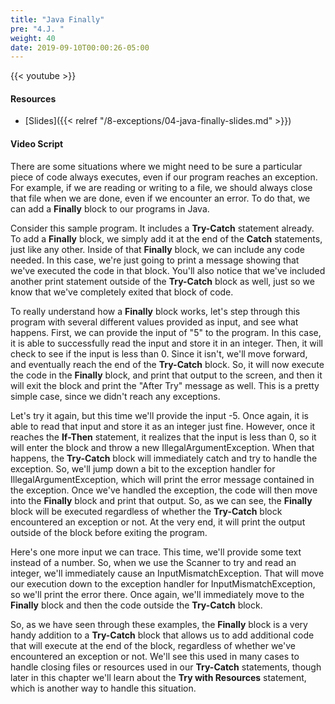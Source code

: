 ```yaml
---
title: "Java Finally"
pre: "4.J. "
weight: 40
date: 2019-09-10T00:00:26-05:00
---
```


{{< youtube  >}}

#### Resources

* [Slides]({{< relref "/8-exceptions/04-java-finally-slides.md" >}})

#### Video Script

There are some situations where we might need to be sure a particular piece of code always executes, even if our program reaches an exception. For example, if we are reading or writing to a file, we should always close that file when we are done, even if we encounter an error. To do that, we can add a **Finally** block to our programs in Java.

Consider this sample program. It includes a **Try-Catch** statement already. To add a **Finally** block, we simply add it at the end of the **Catch** statements, just like any other. Inside of that **Finally** block, we can include any code needed. In this case, we're just going to print a message showing that we've executed the code in that block. You'll also notice that we've included another print statement outside of the **Try-Catch** block as well, just so we know that we've completely exited that block of code.

To really understand how a **Finally** block works, let's step through this program with several different values provided as input, and see what happens. First, we can provide the input of "5" to the program. In this case, it is able to successfully read the input and store it in an integer. Then, it will check to see if the input is less than 0. Since it isn't, we'll move forward, and eventually reach the end of the **Try-Catch** block. So, it will now execute the code in the **Finally** block, and print that output to the screen, and then it will exit the block and print the "After Try" message as well. This is a pretty simple case, since we didn't reach any exceptions.

Let's try it again, but this time we'll provide the input -5. Once again, it is able to read that input and store it as an integer just fine. However, once it reaches the **If-Then** statement, it realizes that the input is less than 0, so it will enter the block and throw a new IllegalArgumentException. When that happens, the **Try-Catch** block will immediately catch and try to handle the exception. So, we'll jump down a bit to the exception handler for IllegalArgumentException, which will print the error message contained in the exception. Once we've handled the exception, the code will then move into the **Finally** block and print that output. So, as we can see, the **Finally** block will be executed regardless of whether the **Try-Catch** block encountered an exception or not. At the very end, it will print the output outside of the block before exiting the program.

Here's one more input we can trace. This time, we'll provide some text instead of a number. So, when we use the Scanner to try and read an integer, we'll immediately cause an InputMismatchException. That will move our execution down to the exception handler for InputMismatchException, so we'll print the error there. Once again, we'll immediately move to the **Finally** block and then the code outside the **Try-Catch** block.

So, as we have seen through these examples, the **Finally** block is a very handy addition to a **Try-Catch** block that allows us to add additional code that will execute at the end of the block, regardless of whether we've encountered an exception or not. We'll see this used in many cases to handle closing files or resources used in our **Try-Catch** statements, though later in this chapter we'll learn about the **Try with Resources** statement, which is another way to handle this situation.
